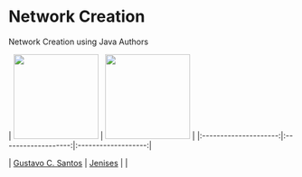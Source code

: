 # Network Creation

Network Creation
 using Java 
Authors


| [<img src="https://avatars3.githubusercontent.com/u/26032696?v=3&s=150" width="150px;"/>](https://https://github.com/GustavoSantosCS) | [<img src="https://avatars2.githubusercontent.com/u/14133481?v=3&s=150" width="150px;"/>](https://github.com/jenises) | 
|:---------------------:|:-------------------:|:-------------------:|

|  [Gustavo C. Santos](https://https://github.com/GustavoSantosCS)   |     [Jenises](https://github.com/jenises)    |     |
